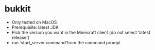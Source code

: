 # bukkit

   - Only tested on MacOS
   - Prerequisite: latest JDK
   - Pick the version you want in the Minecraft client (do not select 'latest release')
   - run 'start_server.command'from the command prompt

